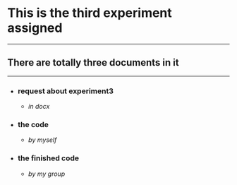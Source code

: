 # This is the third experiment assigned  
---
## There are totally three documents in it
---    
- ### request about experiment3
   - *in docx*
- ### the code  
  - *by myself*
- ### the finished code
  - *by my group*
